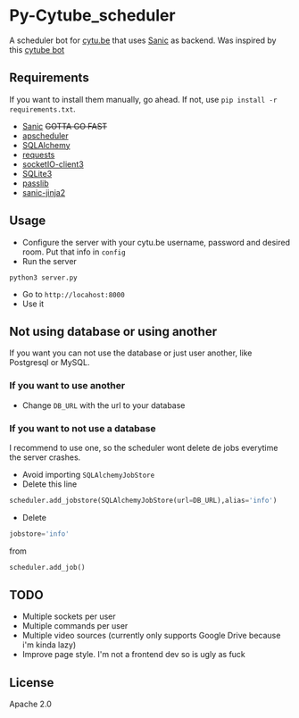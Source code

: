 # Py-Cytube_scheduler
A scheduler bot for [cytu.be](https://cytu.be) that uses [Sanic](https://github.com/channelcat/sanic) as backend. Was inspired by this [cytube bot](https://github.com/nuclearace/CytubeBot)

## Requirements
If you want to install them manually, go ahead. If not, use `pip install -r requirements.txt`.
- [Sanic](https://github.com/channelcat/sanic) ~~GOTTA GO FAST~~
- [apscheduler](https://pypi.python.org/pypi/APScheduler)
- [SQLAlchemy](https://www.sqlalchemy.org/)
- [requests](http://docs.python-requests.org/en/master/)
- [socketIO-client3](https://pypi.python.org/pypi/socketIO-client3)
- [SQLite3](https://www.sqlite.org/)
- [passlib](https://passlib.readthedocs.io/en/stable/)
- [sanic-jinja2](https://github.com/lixxu/sanic-jinja2)

## Usage
- Configure the server with your cytu.be username, password and desired room. Put that info in `config`
- Run the server
```
python3 server.py
```
- Go to `http://locahost:8000`
- Use it

## Not using database or using another
If you want you can not use the database or just user another, like Postgresql or MySQL.
### If you want to use another
- Change `DB_URL` with the url to your database
### If you want to not use a database
I recommend to use one, so the scheduler wont delete de jobs everytime the server crashes.
- Avoid importing `SQLAlchemyJobStore`
- Delete this line
```python
scheduler.add_jobstore(SQLAlchemyJobStore(url=DB_URL),alias='info')
```
- Delete 
```python
jobstore='info' 
```
from
```python
scheduler.add_job() 
```

## TODO
- Multiple sockets per user
- Multiple commands per user
- Multiple video sources (currently only supports Google Drive because i'm kinda lazy)
- Improve page style. I'm not a frontend dev so is ugly as fuck

## License
Apache 2.0

